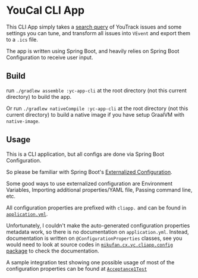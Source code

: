 # YouCal CLI App

This CLI App simply takes
a [search query](https://www.postman.com/youtrack-dev/workspace/youtrack/request/24356758-fa9a9439-98b5-463d-a954-9e235d5ed40d)
of YouTrack issues and some settings you can tune, and transform all issues into `VEvent` and export them to a `.ics`
file.

The app is written using Spring Boot, and heavily relies on Spring Boot Configuration to receive user input.

## Build

run `./gradlew assemble :yc-app-cli` at the root directory (not this current directory) to build the app.

Or run `./gradlew nativeCompile :yc-app-cli` at the root directory
(not this current directory) to build a native image if you have setup GraalVM with `native-image`.

## Usage

This is a CLI application, but all configs are done via Spring Boot Configuration.

So please be familiar with Spring
Boot's [Externalized Configuration](https://docs.spring.io/spring-boot/docs/current/reference/html/features.html#features.external-config).

Some good ways to use externalized configuration are Environment Variables,
Importing additional properties/YAML file, Passing command line, etc.

All configuration properties are prefixed with `cliapp.` and can be found
in [`application.yml`](src/main/resources/application.yml).

Unfortunately, I couldn't make the auto-generated configuration properties metadata work,
so there is no documentation on `application.yml`.
Instead, documentation is written on `@ConfigurationProperties` classes, see you would need to look at source codes
in [`mikufan.cx.yc.cliapp.config` package](src/main/kotlin/mikufan/cx/yc/cliapp/config) to check the documentation.

A sample integration test showing one possible usage of most of the configuration properties can be found
at [`Acceptance1Test`](src/test/kotlin/mikufan/cx/yc/cliapp/MainAcceptanceTest.kt)
